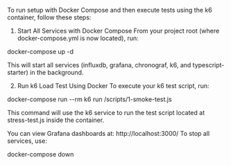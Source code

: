 To run setup with Docker Compose and then execute tests using the k6 container, follow these steps:

1. Start All Services with Docker Compose
From your project root (where docker-compose.yml is now located), run:

docker-compose up -d

This will start all services (influxdb, grafana, chronograf, k6, and typescript-starter) in the background.

2. Run k6 Load Test Using Docker
To execute your k6 test script, run:

docker-compose run --rm k6 run /scripts/1-smoke-test.js



This command will use the k6 service to run the test script located at stress-test.js inside the container.

You can view Grafana dashboards at: http://localhost:3000/
To stop all services, use:

docker-compose down

